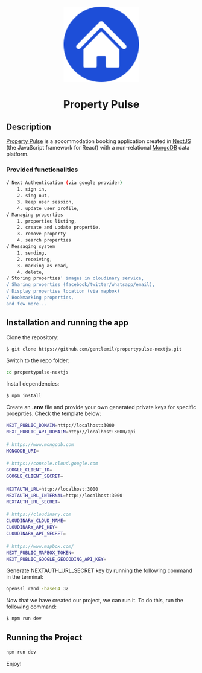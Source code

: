 <p align="center">
    <img width="200" src="./assets//images/logo.png" alt="Property Pulse Logo">
</p>

<h1 align="center">Property Pulse</h1>

## Description

[Property Pulse](https://propertypulse-nextjs-mb.vercel.app/) is a accommodation booking application created in [NextJS](https://nextjs.org/) (the JavaScript framework for React) with a non-relational [MongoDB](https://www.mongodb.com/) data platform.

### Provided functionalities

```bash
√ Next Authentication (via google provider)
    1. sign in,
    2. sing out,
    3. keep user session,
    4. update user profile,
√ Managing properties
    1. properties listing,
    2. create and update propertie,
    3. remove property
    4. search properties
√ Messaging system
    1. sending,
    2. receiving,
    3. marking as read,
    4. delete,
√ Storing properties' images in cloudinary service,
√ Sharing properties (facebook/twitter/whatsapp/email),
√ Display properties location (via mapbox)
√ Bookmarking properties,
and few more...
```

## Installation and running the app

Clone the repository:

```bash
$ git clone https://github.com/gentlemil/propertypulse-nextjs.git
```

Switch to the repo folder:

```bash
cd propertypulse-nextjs
```

Install dependencies:

```bash
$ npm install
```

Create an **.env** file and provide your own generated private keys for specific proeprties. Check the template below:

```bash
NEXT_PUBLIC_DOMAIN=http://localhost:3000
NEXT_PUBLIC_API_DOMAIN=http://localhost:3000/api

# https://www.mongodb.com
MONGODB_URI=

# https://console.cloud.google.com
GOOGLE_CLIENT_ID=
GOOGLE_CLIENT_SECRET=

NEXTAUTH_URL=http://localhost:3000
NEXTAUTH_URL_INTERNAL=http://localhost:3000
NEXTAUTH_URL_SECRET=

# https://cloudinary.com
CLOUDINARY_CLOUD_NAME=
CLOUDINARY_API_KEY=
CLOUDINARY_API_SECRET=

# https://www.mapbox.com/
NEXT_PUBLIC_MAPBOX_TOKEN=
NEXT_PUBLIC_GOOGLE_GEOCODING_API_KEY=

```

Generate NEXTAUTH_URL_SECRET key by running the following command in the terminal:

```bash
openssl rand -base64 32
```

Now that we have created our project, we can run it. To do this, run the following command:

```bash
$ npm run dev
```

## Running the Project

```bash
npm run dev
```

Enjoy!
